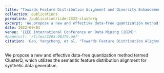 ```yaml
---
title: "Towards Feature Distribution Alignment and Diversity Enhancement for Data-Free Quantization"
collection: publications
permalink: /publication/icdm-2022-clusterq
excerpt: 'We propose a new and effective data-free quantization method termed ClusterQ, which utilizes the semantic feature distribution alignment for synthetic data generation.'
date: 2022-09-01
venue: 'IEEE International Conference on Data Mining (ICDM)'
#paperurl: '/files/2205.00179.pdf'
citation: 'Gao, Yangcheng, et al. "Towards Feature Distribution Alignment and Diversity Enhancement for Data-Free Quantization." arXiv preprint arXiv:2205.00179 (2022).'
---
```

We propose a new and effective data-free quantization method termed ClusterQ, which utilizes the semantic feature distribution alignment for synthetic data generation.
